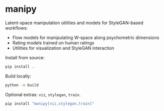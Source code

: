 # manipy

Latent-space manipulation utilities and models for StyleGAN-based workflows:

- Flow models for manipulating W-space along psychometric dimensions
- Rating models trained on human ratings
- Utilities for visualization and StyleGAN interaction

Install from source:

```bash
pip install .
```

Build locally:

```bash
python -m build
```

Optional extras: `viz`, `stylegan`, `train`.

```bash
pip install "manipy[viz,stylegan,train]"
```

